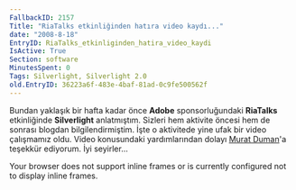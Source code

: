 ```yaml
---
FallbackID: 2157
Title: "RiaTalks etkinliğinden hatıra video kaydı..."
date: "2008-8-18"
EntryID: RiaTalks_etkinliginden_hatira_video_kaydi
IsActive: True
Section: software
MinutesSpent: 0
Tags: Silverlight, Silverlight 2.0
old.EntryID: 36223a6f-483e-4baf-81ad-0c9fe500562f
---
```

Bundan yaklaşık bir hafta kadar önce **Adobe** sponsorluğundaki
**RiaTalks** etkinliğinde **Silverlight** anlatmıştım. Sizleri hem
aktivite öncesi hem de sonrası blogdan bilgilendirmiştim. İşte o
aktivitede yine ufak bir video çalışmamız oldu. Video konusundaki
yardımlarından dolayı [Murat Duman](http://www.muratduman.net/)'a
teşekkür ediyorum. İyi seyirler...

Your browser does not support inline frames or is currently configured
not to display inline frames.


